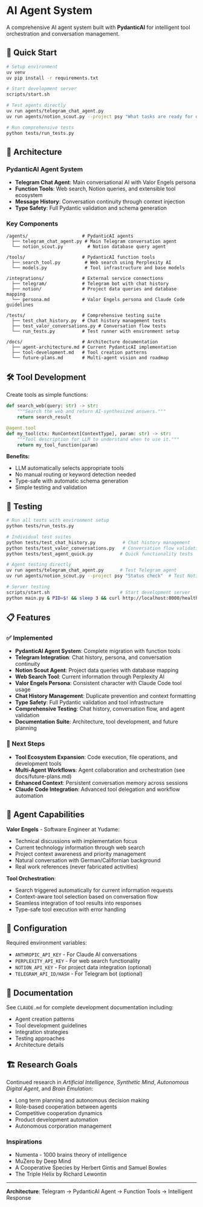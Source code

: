 # AI Agent System

A comprehensive AI agent system built with **PydanticAI** for intelligent tool orchestration and conversation management.

## 🚀 Quick Start

```bash
# Setup environment
uv venv
uv pip install -r requirements.txt

# Start development server
scripts/start.sh

# Test agents directly
uv run agents/telegram_chat_agent.py
uv run agents/notion_scout.py --project psy "What tasks are ready for dev?"

# Run comprehensive tests
python tests/run_tests.py
```

## 🤖 Architecture

### PydanticAI Agent System
- **Telegram Chat Agent**: Main conversational AI with Valor Engels persona
- **Function Tools**: Web search, Notion queries, and extensible tool ecosystem
- **Message History**: Conversation continuity through context injection
- **Type Safety**: Full Pydantic validation and schema generation

### Key Components

```
/agents/                    # PydanticAI agents
  ├── telegram_chat_agent.py # Main Telegram conversation agent
  └── notion_scout.py         # Notion database query agent

/tools/                     # PydanticAI function tools
  ├── search_tool.py         # Web search using Perplexity AI
  └── models.py              # Tool infrastructure and base models

/integrations/              # External service connections
  ├── telegram/             # Telegram bot with chat history
  ├── notion/               # Project data queries and database mapping
  └── persona.md            # Valor Engels persona and Claude Code guidelines

/tests/                     # Comprehensive testing suite
  ├── test_chat_history.py  # Chat history management tests
  ├── test_valor_conversations.py # Conversation flow tests
  └── run_tests.py          # Test runner with environment setup

/docs/                      # Architecture documentation
  ├── agent-architecture.md # Current PydanticAI implementation
  ├── tool-development.md   # Tool creation patterns
  └── future-plans.md       # Multi-agent vision and roadmap
```

## 🛠️ Tool Development

Create tools as simple functions:

```python
def search_web(query: str) -> str:
    """Search the web and return AI-synthesized answers."""
    return search_result

@agent.tool
def my_tool(ctx: RunContext[ContextType], param: str) -> str:
    """Tool description for LLM to understand when to use it."""
    return my_tool_function(param)
```

**Benefits:**
- LLM automatically selects appropriate tools
- No manual routing or keyword detection needed
- Type-safe with automatic schema generation
- Simple testing and validation

## 🧪 Testing

```bash
# Run all tests with environment setup
python tests/run_tests.py

# Individual test suites
python tests/test_chat_history.py          # Chat history management
python tests/test_valor_conversations.py   # Conversation flow validation
python tests/test_agent_quick.py          # Quick functionality tests

# Agent testing directly
uv run agents/telegram_chat_agent.py      # Test Telegram agent
uv run agents/notion_scout.py --project psy "Status check"  # Test Notion queries

# Server testing
scripts/start.sh                          # Start development server
python main.py & PID=$! && sleep 3 && curl http://localhost:8000/health && kill $PID
```

## 📋 Features

### ✅ Implemented
- **PydanticAI Agent System**: Complete migration with function tools
- **Telegram Integration**: Chat history, persona, and conversation continuity
- **Notion Scout Agent**: Project data queries with database mapping
- **Web Search Tool**: Current information through Perplexity AI
- **Valor Engels Persona**: Consistent character with Claude Code tool usage
- **Chat History Management**: Duplicate prevention and context formatting
- **Type Safety**: Full Pydantic validation and tool infrastructure
- **Comprehensive Testing**: Chat history, conversation flow, and agent validation
- **Documentation Suite**: Architecture, tool development, and future planning

### 🔮 Next Steps
- **Tool Ecosystem Expansion**: Code execution, file operations, and development tools
- **Multi-Agent Workflows**: Agent collaboration and orchestration (see docs/future-plans.md)
- **Enhanced Context**: Persistent conversation memory across sessions
- **Claude Code Integration**: Advanced tool delegation and workflow automation

## 🎯 Agent Capabilities

**Valor Engels** - Software Engineer at Yudame:
- Technical discussions with implementation focus
- Current technology information through web search
- Project context awareness and priority management
- Natural conversation with German/Californian background
- Real work references (never fabricated activities)

**Tool Orchestration**:
- Search triggered automatically for current information requests
- Context-aware tool selection based on conversation flow
- Seamless integration of tool results into responses
- Type-safe tool execution with error handling

## 🔧 Configuration

Required environment variables:
- `ANTHROPIC_API_KEY` - For Claude AI conversations
- `PERPLEXITY_API_KEY` - For web search functionality
- `NOTION_API_KEY` - For project data integration (optional)
- `TELEGRAM_API_ID/HASH` - For Telegram bot (optional)

## 📖 Documentation

See `CLAUDE.md` for complete development documentation including:
- Agent creation patterns
- Tool development guidelines
- Integration strategies
- Testing approaches
- Architecture details

## 🏗️ Research Goals

Continued research in _Artificial Intelligence_, _Synthetic Mind_, _Autonomous Digital Agent_, and _Brain Emulation_:

- Long term planning and autonomous decision making
- Role-based cooperation between agents
- Competitive cooperation dynamics
- Product development automation
- Autonomous corporation management

### Inspirations
- Numenta - 1000 brains theory of intelligence
- MuZero by Deep Mind
- A Cooperative Species by Herbert Gintis and Samuel Bowles
- The Triple Helix by Richard Lewontin

---

**Architecture**: Telegram → PydanticAI Agent → Function Tools → Intelligent Response
